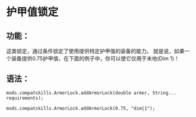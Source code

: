 # 护甲值锁定

## 功能：

这类锁定，通过条件锁定了使用提供特定护甲值的装备的能力。 就是说，如果一个装备提供0.75护甲值，在下面的例子中，你可以使它仅用于末地(Dim 1)！

## 语法：

    mods.compatskills.ArmorLock.addArmorLock(double armor, String... requirements);
    
    mods.compatskills.ArmorLock.addArmorLock(0.75, "dim|1");